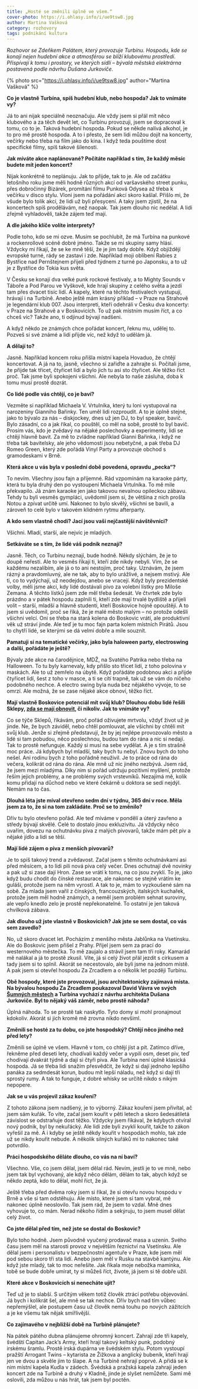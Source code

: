 ```yaml
---
title: „Hosté se změnili úplně ve všem.“
cover-photo: https://i.ohlasy.info/i/ue9tsw8.jpg
author: Martina Vašková
category: rozhovory
tags: podnikání kultura
---
```


*Rozhovor se Zdeňkem Palátem, který provozuje Turbínu. Hospodu, kde se konají nejen hudební akce a atmosférou se blíží klubovému prostředí. Přispívají k tomu i prostory, ve kterých sídlí – bývalá městská elektrárna postavená podle návrhu Dušana Jurkoviče.*

{% photo src="https://i.ohlasy.info/i/ue9tsw8.jpg" author="Martina Vašková" %}

**Co je vlastně Turbína, spíš hudební klub, nebo hospoda? Jak to vnímáte vy?**

Já to ani nijak speciálně neoznačuju. Ale vždy jsem si přál mít něco klubového a za těch devět let, co Turbínu provozuji, jsem se dopracoval k tomu, co to je. Taková hudební hospoda. Pokud se někde nalívá alkohol, je to pro mě prostě hospoda. A to i přesto, že sem lidi můžou dojít na koncerty, večírky nebo třeba na film jako do kina. I když teda pouštíme dost specifické filmy, spíš takové šílenosti.

**Jak míváte akce naplánované? Počítáte například s tím, že každý měsíc budete mít jeden koncert?**

Nijak konkrétně to neplánuju. Jak to přijde, tak to je. Ale od začátku letošního roku jsme měli hodně různých akcí od varšavského street punku, přes dobročinný Bizárek, promítání filmu Punková Odysea až třeba k večírku v disco stylu. Vloni jsem na pořádání akcí skoro kašlal. Přišlo mi, že všude bylo tolik akcí, že lidi už byli přesycení. A taky jsem zjistil, že na koncertech spíš prodělávám, než naopak. Tak jsem dlouho nic nedělal. A lidi zřejmě vyhladověli, takže zájem teď mají.

**A dle jakého klíče volíte interprety?**

Podle toho, kdo se mi ozve. Musím se pochlubit, že má Turbína na punkové a rockenrollové scéně dobré jméno. Takže se mi skupiny samy hlásí. Vždycky mi říkají, že se ke mně těší, že je jim tady dobře. Když objíždějí evropské turné, rády se zastaví i zde. Například moji oblíbení Rabies z Bystřice nad Pernštejnem přijeli před týdnem z turné po Japonsku, a to už je z Bystřice do Tokia kus světa.

V Česku se konají dva velké punk rockové festivaly, a to Mighty Sounds v Táboře a Pod Parou ve Vyškově, kde hrají skupiny z celého světa a jezdí tam přes dvacet tisíc lidí. A kapely, které na těchto festivalech vystupují, hrávají i na Turbíně. Anebo ještě mám krásný příklad – v Praze na Strahově je legendární klub 007. Jsou interpreti, kteří odehráli v Česku dva koncerty: v Praze na Strahově a v Boskovicích. To už pak místním musím říct, a co chceš víc? Takže ano, ti odjinud bývají nadšeni.

A když někdo ze známých chce pořádat koncert, řeknu mu, udělej to. Pozveš si své známé a lidí přijde víc, než když to udělám já.

**A dělají to?**

Jasně. Například koncem roku přišla místní kapela Hovaduo, že chtějí koncertovat. A já na to, jasně, všechno si zařiďte a zahrajte si. Počítali jsme, že přijde tak třicet, čtyřicet lidí a bylo jich tu asi sto čtyřicet. Ale těžko říct proč. Tak jsme byli spokojeni všichni. Ale nebyla to naše zásluha, doba k tomu musí prostě dozrát.

**Co lidé podle vás chtějí, co je baví?**

Vezměte si například Michaela V. Vrtulníka, který tu loni vystupoval na narozeniny Gianniho Bařinky. Ten uměl lidi rozproudit. A to je úplně stejné, jako to bývalo za nás – diskjockey, dnes už jen DJ, to byl speaker, bavič. Bylo zásadní, co a jak říkal, co pouštěl, co měl na sobě, prostě to byl bavič. Prosím vás, kdo je zvědavý na nějaké poslechovky a experimenty, lidi se chtějí hlavně bavit. Za mě to zvládne například Gianni Bařinka, i když ne třeba tak bavitelsky, ale jeho vědomosti jsou nebetyčné, a pak třeba DJ Romeo Green, který zde pořádá Vinyl Party a provozuje obchod s gramodeskami v Brně.

**Která akce u vás byla v poslední době povedená, opravdu „pecka“?**

To nevím. Všechny jsou fajn a příjemné. Rád vzpomínám na karaoke párty, která tu byla druhý den po vystoupení Michaela Vrtulníka. To mě mile překvapilo. Já znám karaoke jen jako takovou nevalnou opileckou zábavu. Tehdy tu byli vesměs gympláci, uvědomil jsem si, že většina z nich prošla Notou a zpívat určitě umí. Nakonec to bylo skvělý, všichni se bavili, a zároveň to celé bylo v takovém klidném rytmu afterparty.

**A kdo sem vlastně chodí? Jací jsou vaši nejčastější návštěvníci?**

Všichni. Mladí, starší, ale nejvíc je mladých.

**Setkáváte se s tím, že lidé váš podnik neznají?**

Jasně. Těch, co Turbínu neznají, bude hodně. Někdy slýchám, že je to doupě neřesti. Ale to vesměs říkají ti, kteří zde nikdy nebyli. Vím, že se každému nezalíbím, ale já o to ani nestojím, proč taky. Uznávám, že jsem rázný a pravdomluvný, ale ne tak, aby to bylo urážlivé, a nejsem mstivý. Ale ti, co to vydýchají, už neodejdou, anebo se vracejí. Když byly prezidentské volby, měli jsme akci, kdy lidé dostávali pivo za volební lístky pro Miloše Zemana. A těchto lístků jsem zde měl třeba šedesát. Ve čtvrtek zde bylo prázdno a v pátek hospodu zaplnili ti, kteří zde mají trvalé bydliště a přijeli volit – starší, mladší a hlavně studenti, kteří Boskovice hojně opouštějí. A to jsem si uvědomil, proč se říká, že je malé město malým – no protože odešli všichni velcí. Oni se třeba na stará kolena do Boskovic vrátí, ale produktivní věk už stráví jinde. Ale teď je tu moc fajn parta kolem místních Pirátů. Jsou to chytří lidé, se kterými se dá velmi dobře a mile souznít.

**Pamatuji si na tematické večírky, jako byla haloween party, electroswing a další, pořádáte je ještě?**

Bývaly zde akce na čarodějnice, MDŽ, na Svatého Patrika nebo třeba na Halloween. To tu byly karnevaly, kdy přišlo sto třicet lidí, z toho polovina v maskách. Ale to už zemřelo na úbytě. Když pořádáte podobnou akci a přijde čtyřicet lidí, šest z toho v masce, a ti se cítí trapně, tak už se vám do ničeho podobného nechce. A electro swing byla nuda bez nějakého vývoje, to se omrzí. Ale možná, že se zase nějaké akce obnoví, těžko říct.

**Mají vlastně Boskovice potenciál mít svůj klub? Dlouhou dobu lidé řešili Sklepy, [zda se mají obnovit](http://www.ohlasy.info/clanky/2017/08/sklepy-komentar.html), či nikoliv. Jak to vnímáte vy?**

Co se týče Sklepů, říkávám, proč pořád oživujete mrtvolu, vždyť život už je jinde. Ne, že bych záviděl, nebo chtěl pomlouvat, ale všichni by chtěli mít svůj klub. Jenže si zřejmě představují, že by jej nejlépe provozovalo město a lidé si tam pobudou, něco poslechnou, budou tam do rána a nic si nedají. Tak to prostě nefunguje. Každý si musí na sebe vydělat. A je s tím strašně moc práce. Já kdybych byl mladší, taky bych tu nebyl. Znovu bych do toho nešel. Ani rodinu bych z toho pořádně neuživil. Je to práce od rána do večera, kolikrát od rána do rána. Ale mně už nic jiného nezbývá. Jsem rád, že jsem mezi mladýma. Díky nim si pořád udržuju pozitivní myšlení, protože řeším jejich problémy, a ne problémy svých vrstevníků. Nezajímá mě, kolik komu přidají na důchod nebo ve které čekárně u doktora se sedí nejdýl. Nemám na to čas.

**Dlouhá léta jste míval otevřeno sedm dní v týdnu, 365 dní v roce. Měla jsem za to, že si na tom zakládáte. Proč se to změnilo?**

Dřív tu bylo otevřeno pořád. Ale teď míváme v pondělí a úterý zavřeno a středy bývají skvělé. Celé to dostalo jinou exkluzivitu. Já vždycky něco uvařím, dovezu na ochutnávku piva z malých pivovarů, takže mám pět piv a nějaké jídlo a lidi se těší.

**Mají lidé zájem o piva z menších pivovarů?**

Je to spíš takový trend a zvědavost. Začal jsem s těmito ochutnávkami asi před měsícem, a to lidi pili nová piva celý večer. Dnes ochutnají dvě novinky a pak už si zase dají Hron. Zase se vrátí k tomu, na co jsou zvyklí. To je, jako když budu chodit do čínské restaurace, ale nakonec se stejně vrátím ke guláši, protože jsem na něm vyrostl. A tak to je, mám to vyzkoušené sám na sobě. Za mlada jsem vařil z čínských, francouzských, italských kuchařek, protože jsem měl hodně známých, a neměl jsem problém sehnat suroviny, ale vepřo knedlo zelo je prostě nepřekonatelné. To ostatní je jen taková chvilková zábava.

**Jak dlouho už jste vlastně v Boskovicích? Jak jste se sem dostal, co vás sem zavedlo?**

No, už skoro dvacet let. Pocházím z menšího města Jablůnka na Vsetínsku. Ale do Boskovic jsem přišel z Prahy. Přijel jsem sem za prací do westernového městečka. To mě zaujalo a strávil jsem tam tři roky. Kamarád mě nalákal a já to prostě zkusil. Víte, já si celý život přál jezdit s cirkusem a tady jsem si to splnil. Akorát se necestovalo, ale byli jsme na jednom místě. A pak jsem si otevřel hospodu Za Zrcadlem a o několik let později Turbínu.

**Obě hospody, které jste provozoval, jsou architektonicky zajímavá místa. Na bývalou hospodu Za Zrcadlem poukazoval David Vávra ve svých [Šumných městech](https://www.ceskatelevize.cz/porady/1008546862-sumna-mesta/208522162350005-sumny-moravsky-kras/) a Turbína vychází z návrhu architekta Dušana Jurkoviče. Byl to nějaký váš záměr, nebo prostě náhoda?**

Úplná náhoda. To se prostě tak naskytlo. Tyto domy si mohl pronajmout kdokoliv. Akorát si jich kromě mě zrovna nikdo nevšiml.

**Změnili se hosté za tu dobu, co jste hospodský? Chtějí něco jiného než před lety?**

Změnili se úplně ve všem. Hlavně v tom, co chtějí jíst a pít. Zatímco dříve, řekněme před deseti lety, chodívali každý večer a vypili osm, deset piv, teď chodívají dvakrát týdně a dají si čtyři piva. Ale Turbína není úplně klasická hospoda. Já se třeba lidi snažím přesvědčit, že když si dají jednoho lepšího panáka za sedmdesát korun, budou mít lepší náladu, než když si dají tři sprostý rumy. A tak to funguje, z dobré whisky se určitě nikdo s nikým nepopere.

**Jak se u vás projevil zákaz kouření?**

Z tohoto zákona jsem nadšený, je to výborný. Zákaz kouření jsem přivítal, ač jsem sám kuřák. To víte, začal jsem kouřit v pěti letech a skoro šedesátiletá závislost se odstraňuje dost těžko. Vždycky jsem říkával, že kdybych otvíral nový podnik, byl by nekuřácký. Ale lidi zde byli zvyklí kouřit, takže to zákon vyřešil za mě. A i kdyby se ještě někdy kouřit v hospodách mohlo, tak zde už se nikdy kouřit nebude. A několik silných kuřáků mi to nakonec také potvrdilo.

**Práci hospodského děláte dlouho, co vás na ní baví?**

Všechno. Vše, co jsem dělal, jsem dělal rád. Nevím, jestli je to ve mně, nebo jsem tak byl vychovaný, ale když něco dělám, dělám to tak, abych když se někdo zeptá, kdo to dělal, mohl říct, že já.  

Ještě třeba před dvěma roky jsem si říkal, že si otevřu novou hospodu v Brně a vše si tam odstěhuju. Ale místo, které jsem si tam vybral, mě nakonec úplně neoslovilo. Tak jsem rád, že jsem to vzdal. Mně dnes vyhovuje to, co mám. Nerad někoho řídím a sekýruju, to jsem musel dělat celý život.

**Co jste dělal před tím, než jste se dostal do Boskovic?**

Bylo toho hodně. Jsem původně vyučený prodavač masa a uzenin. Svého času jsem měl na starosti provoz v největším řeznictví na Vsetínsku. Ale dělal jsem i personalistu v bezpečnostní agentuře v Praze, kde jsem měl pod sebou skoro tři sta lidí. Anebo jsem měl v Rusku na stavbě kantýnu. Ale když jste mladý, tak to moc neřešíte. Jak říkala moje nebožka maminka, tobě se bude dobře umírat, ty si můžeš říct, živote, já jsem si tě dobře užil.

**Které akce v Boskovicích si nenecháte ujít?**

Teď už je to slabší. S určitým věkem totiž člověk ztrácí potřebu objevování. Já bych i kolikrát šel, ale mně se tak nechce. Dřív bych nad tím vůbec nepřemýšlel, ale postupem času už člověk nemá touhu po nových zážitcích a je ke všemu tak nějak smířlivější.

**Co zajímavého v nejbližší době na Turbíně plánujete?**

Na pátek pátého dubna plánujeme ohromný koncert. Zahrají zde tři kapely, švédští Capitan Jack’s Army, kteří hrají takový keltský punk, podobný irskému šramlu. Prostě irská dupárna ve švédském stylu. Potom vystoupí pražští Arrogant Twins – kytarista ze Žižkova a anglický bubeník, kteří hrají jen ve dvou a skvěle jim to šlape. A na Turbíně nehrají poprvé. A přidá se k nim místní kapela Kudla v zádech. Švédská a pražská kapela zahrají jeden koncert zde na Turbíně a druhý v Kladně, jinde je slyšet nemůžete. Sami mě oslovili, zda můžou u nás hrát, tak jsem byl poctěn.
